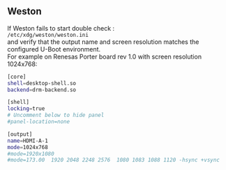 ## Weston

If Weston fails to start double check :  
``/etc/xdg/weston/weston.ini``  
and verify that the output name and screen resolution matches the configured U-Boot environment.  
For example on Renesas Porter board rev 1.0 with screen resolution 1024x768:

```bash
[core]
shell=desktop-shell.so
backend=drm-backend.so

[shell]
locking=true
# Uncomment below to hide panel
#panel-location=none

[output]
name=HDMI-A-1
mode=1024x768
#mode=1920x1080
#mode=173.00  1920 2048 2248 2576  1080 1083 1088 1120 -hsync +vsync
```
